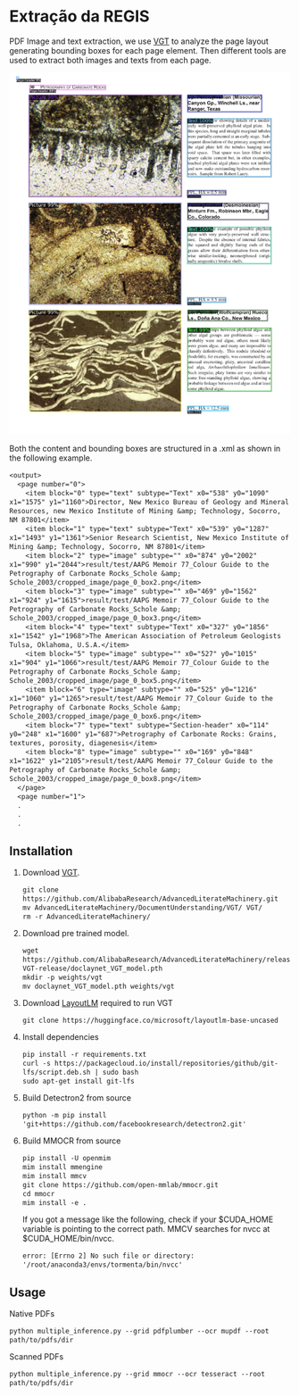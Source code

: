 # Extração da REGIS #
PDF Image and text extraction, we use [VGT](https://github.com/AlibabaResearch/AdvancedLiterateMachinery/tree/main/DocumentUnderstanding/VGT) to analyze the page layout generating bounding boxes for each page element. 
Then different tools are used to extract both images and texts from each page.

![a photo of a pdf page with bounding boxes around text and images](figs/page_40.png)

Both the content and bounding boxes are 
structured in a .xml as shown in the following example.    

```
<output>
  <page number="0">
    <item block="0" type="text" subtype="Text" x0="538" y0="1090" x1="1575" y1="1160">Director, New Mexico Bureau of Geology and Mineral Resources, new Mexico Institute of Mining &amp; Technology, Socorro, NM 87801</item>
    <item block="1" type="text" subtype="Text" x0="539" y0="1287" x1="1493" y1="1361">Senior Research Scientist, New Mexico Institute of Mining &amp; Technology, Socorro, NM 87801</item>
    <item block="2" type="image" subtype="" x0="874" y0="2002" x1="990" y1="2044">result/test/AAPG Memoir 77_Colour Guide to the Petrography of Carbonate Rocks_Schole &amp; Schole_2003/cropped_image/page_0_box2.png</item>
    <item block="3" type="image" subtype="" x0="469" y0="1562" x1="924" y1="1615">result/test/AAPG Memoir 77_Colour Guide to the Petrography of Carbonate Rocks_Schole &amp; Schole_2003/cropped_image/page_0_box3.png</item>
    <item block="4" type="text" subtype="Text" x0="327" y0="1856" x1="1542" y1="1968">The American Association of Petroleum Geologists Tulsa, Oklahoma, U.S.A.</item>
    <item block="5" type="image" subtype="" x0="527" y0="1015" x1="904" y1="1066">result/test/AAPG Memoir 77_Colour Guide to the Petrography of Carbonate Rocks_Schole &amp; Schole_2003/cropped_image/page_0_box5.png</item>
    <item block="6" type="image" subtype="" x0="525" y0="1216" x1="1060" y1="1265">result/test/AAPG Memoir 77_Colour Guide to the Petrography of Carbonate Rocks_Schole &amp; Schole_2003/cropped_image/page_0_box6.png</item>
    <item block="7" type="text" subtype="Section-header" x0="114" y0="248" x1="1600" y1="687">Petrography of Carbonate Rocks: Grains, textures, porosity, diagenesis</item>
    <item block="8" type="image" subtype="" x0="169" y0="848" x1="1622" y1="2105">result/test/AAPG Memoir 77_Colour Guide to the Petrography of Carbonate Rocks_Schole &amp; Schole_2003/cropped_image/page_0_box8.png</item>
  </page>
  <page number="1">
  .
  .
  .
```

## Installation ##

1. Download [VGT](https://github.com/AlibabaResearch/AdvancedLiterateMachinery/tree/main/DocumentUnderstanding/VGT). 
    ```angular2html
    git clone https://github.com/AlibabaResearch/AdvancedLiterateMachinery.git
    mv AdvancedLiterateMachinery/DocumentUnderstanding/VGT/ VGT/
    rm -r AdvancedLiterateMachinery/
    ```

2. Download pre trained model.
    ```angular2html
    wget https://github.com/AlibabaResearch/AdvancedLiterateMachinery/releases/download/v1.3.0-VGT-release/doclaynet_VGT_model.pth
    mkdir -p weights/vgt
    mv doclaynet_VGT_model.pth weights/vgt
    ```

3. Download [LayoutLM](https://huggingface.co/microsoft/layoutlm-base-uncased) required to run VGT
    ```angular2html
    git clone https://huggingface.co/microsoft/layoutlm-base-uncased
    ```

4. Install dependencies
   ```angular2html
   pip install -r requirements.txt
   curl -s https://packagecloud.io/install/repositories/github/git-lfs/script.deb.sh | sudo bash
   sudo apt-get install git-lfs
   ```
5. Build Detectron2 from source
   ```angular2html
   python -m pip install 'git+https://github.com/facebookresearch/detectron2.git'
   ```

6. Build MMOCR from source
   ```angular2html
   pip install -U openmim
   mim install mmengine
   mim install mmcv
   git clone https://github.com/open-mmlab/mmocr.git
   cd mmocr
   mim install -e .
   ``` 
   If you got a message like the following, check if your $CUDA_HOME variable is pointing to the correct path.
   MMCV searches for nvcc at $CUDA_HOME/bin/nvcc.
   ```angular2html
   error: [Errno 2] No such file or directory: '/root/anaconda3/envs/tormenta/bin/nvcc'
   ``` 

## Usage ##
Native PDFs
   ````angular2html
   python multiple_inference.py --grid pdfplumber --ocr mupdf --root path/to/pdfs/dir
   ````

Scanned PDFs
   ````angular2html
   python multiple_inference.py --grid mmocr --ocr tesseract --root path/to/pdfs/dir
   ````
